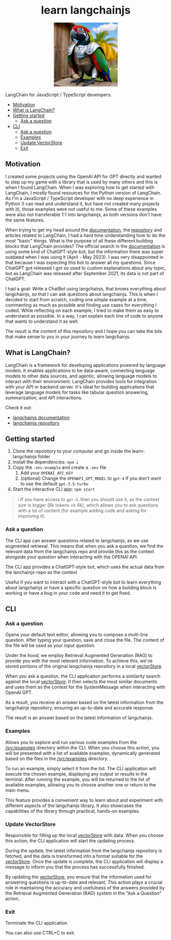 <h1 align="center"><big>learn langchainjs</big></h1>

<p align="center"><img src="assets/logo.png" alt="learn langchainjs logo" width="200"/></p>

LangChain for JavaScript / TypeScript developers.

<!-- toc -->

- [Motivation](#motivation)
- [What is LangChain?](#what-is-langchain)
- [Getting started](#getting-started)
  * [Ask a question](#ask-a-question)
- [CLI](#cli)
  * [Ask a question](#ask-a-question-1)
  * [Examples](#examples)
  * [Update VectorStore](#update-vectorstore)
  * [Exit](#exit)

<!-- tocstop -->

## Motivation

I created some projects using the OpenAI API for GPT directly and wanted to step up my game with a
library that is used by many others and this is when I found LangChain. When I was exploring how to
get started with LangChain, I mostly found resources for the Python version of LangChain. As I'm a
JavaScript / TypeScript developer with no deep experience in Python (I can read and understand it,
but have not created many projects with it), those examples were not useful to me. Some of these
examples were also not transferable 1:1 into langchainjs, as both versions don't have the same
features.

When trying to get my head around the [documentation](https://js.langchain.com/docs/), the
[repository](https://github.com/hwchase17/langchainjs) and articles related to LangChain, I had a
hard time understanding how to do the most "basic" things. What is the purpose of all these
different building blocks that LangChain provides? The official search in the
[documentation](https://js.langchain.com/docs/) is using some kind of ChatGPT-style bot, but the
information there was super outdated when I was using it (April - May 2023). I was very disappointed
in that because I was expecting this bot to answer all my questions. Since ChatGPT got released I
got so used to custom explanations about any topic, but as LangChain was released after September
2021, its data is not part of ChatGPT.

I had a goal: Write a ChatBot using langchainjs, that knows everything about langchainjs, so that I
can ask questions about langchainjs. This is when I decided to start from scratch, coding one simple
example at a time, commenting as much as possible and finding use cases for everything I coded.
While reflecting on each example, I tried to make them as easy to understand as possible. In a way,
I can explain each line of code to anyone that wants to understand it as well.

The result is the content of this repository and I hope you can take the bits that make sense to you
in your journey to learn langchainjs.

## What is LangChain?

LangChain is a framework for developing applications powered by language models. It enables
applications to be data-aware, connecting language models to other data sources, and agentic,
allowing language models to interact with their environment. LangChain provides tools for
integration with your API or backend server. It's ideal for building applications that leverage
language models for tasks like tabular question answering, summarization, and API interactions.

Check it out:

- [langchainjs documentation](https://js.langchain.com/docs/)
- [langchainjs repository](https://github.com/hwchase17/langchainjs)

## Getting started

1. Clone the repository to your computer and go inside the learn-langchainjs folder
2. Install the dependencies: `npm i`
3. Copy the `.env.example` and create a `.env` file
   1. Add your `OPENAI_API_KEY`
   2. (optional) Change the `OPENAPI_GPT_MODEL` to `gpt-4` if you don't want to use the default
      `gpt-3.5-turbo`
4. Start the interactive CLI app: `npm start`

> ℹ️ If you have access to `gpt-4`, then you should use it, as the context size is bigger (8k tokens
> vs 4k), which allows you to ask questions with a lot of content (for example adding code and
> asking for improving it).

### Ask a question

The CLI app can answer questions related to langchainjs, as we use augmented retrieval. This means
that when you ask a question, we find the relevant data from the langchainjs repo and provide this
as the context alongside your question when interacting with the OPENAI API.

The CLI app provides a ChatGPT-style bot, which uses the actual data from the lanchainjs-repo as the
context

Useful if you want to interact with a ChatGPT-style bot to learn everything about langchainjs or
have a specific question on how a building block is working or have a bug in your code and need it
to get fixed.

## CLI

### Ask a question

Opens your default text editor, allowing you to compose a multi-line question. After typing your
question, save and close the file. The content of the file will be used as your input question.

Under the hood, we employ Retrieval Augmented Generation (RAG) to provide you with the most relevant
information. To achieve this, we've stored portions of the original langchainjs repository in a
local [vectorStore](/data/vectorStores/langchainjs-repo/).

When you ask a question, the CLI application performs a similarity search against the local
[vectorStore](/data/vectorStores/langchainjs-repo/). It then selects the most similar documents and
uses them as the context for the SystemMessage when interacting with OpenAI GPT.

As a result, you receive an answer based on the latest information from the langchainjs repository,
ensuring an up-to-date and accurate response.

The result is an answer based on the latest information of langchainjs.

### Examples

Allows you to explore and run various code examples from the [/src/examples](/src/examples/)
directory within the CLI. When you choose this action, you will be presented with a list of
available examples, dynamically generated based on the files in the [/src/examples](/src/examples/)
directory.

To run an example, simply select it from the list. The CLI application will execute the chosen
example, displaying any output or results in the terminal. After running the example, you will be
returned to the list of available examples, allowing you to choose another one or return to the main
menu.

This feature provides a convenient way to learn about and experiment with different aspects of the
langchainjs library. It also showcases the capabilities of the library through practical, hands-on
examples.

### Update VectorStore

Responsible for filling up the local [vectorStore](/data/vectorStores/langchainjs-repo/) with data.
When you choose this action, the CLI application will start the updating process.

During the update, the latest information from the langchainjs repository is fetched, and the data
is transformed into a format suitable for the [vectorStore](/data/vectorStores/langchainjs-repo/).
Once the update is complete, the CLI application will display a message to inform you that the
process has successfully finished.

By updating the [vectorStore](/data/vectorStores/langchainjs-repo/), you ensure that the information
used for answering questions is up-to-date and relevant. This action plays a crucial role in
maintaining the accuracy and usefulness of the answers provided by the Retrieval Augmented
Generation (RAG) system in the "Ask a Question" action.

### Exit

Terminate the CLI application.

You can also use CTRL+C to exit.
